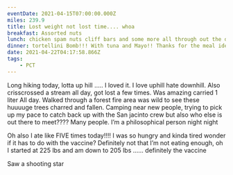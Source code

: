```yaml
---
eventDate: 2021-04-15T07:00:00.000Z
miles: 239.9
title: Lost weight not lost time.... whoa
breakfast: Assorted nuts
lunch: chicken spam nuts cliff bars and some more all through out the day was wild
dinner: tortellini Bomb!!! With tuna and Mayo!! Thanks for the meal idea sandwich 🙃
date: 2021-04-22T04:17:58.866Z
tags: 
    - PCT
---
```

Long hiking today, lotta up hill ..... I loved it. I love uphill hate downhill. Also crisscrossed a stream all day, got lost a few times. Was amazing carried 1 liter All day. Walked through a forest fire area was wild to see these huuuuge trees charred and fallen. Camping near new people, trying to pick up my pace to catch back up with the San jacinto crew but also who else is out there to meet???? Many people. I’m a philosophical person night night



Oh also I ate like FIVE times today!!!! I was so hungry and kinda tired wonder if it has to do with the vaccine? Definitely not that I’m not eating enough, oh I started at 225 lbs and am down to 205 lbs ...... definitely the vaccine 

Saw a shooting star